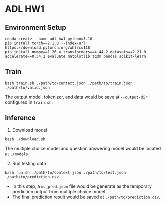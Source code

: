 # ADL HW1

## Environment Setup
```
conda create --name adl-hw1 python=3.10
pip install torch==2.1.0 --index-url https://download.pytorch.org/whl/cu118
pip install numpy==1.26.4 transformers==4.44.2 datasets==2.21.0 accelerate==0.34.2 evaluate matplotlib tqdm pandas scikit-learn
```

## Train
```
bash train.sh ./path/to/context.json ./path/to/train.json ./path/to/valid.json
```
The output model, tokenizer, and data would be save at `--output-dir` configured in `train.sh`.

## Inference

1. Download model
```
bash ./download.sh
```
The multiple choice model and question answering model would be located at `./models`

2. Run testing data
```
bash run.sh ./path/to/context.json ./path/to/test.json ./path/to/prediction.csv
```
* In this step, a `mc_pred.json` file would be generate as the temporary prediction output from multiple choice model.
* The final prediction result would be saved at `./path/to/prediction.csv`.